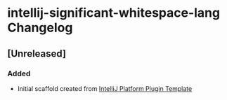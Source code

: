 <!-- Keep a Changelog guide -> https://keepachangelog.com -->

# intellij-significant-whitespace-lang Changelog

## [Unreleased]
### Added
- Initial scaffold created from [IntelliJ Platform Plugin Template](https://github.com/JetBrains/intellij-platform-plugin-template)

